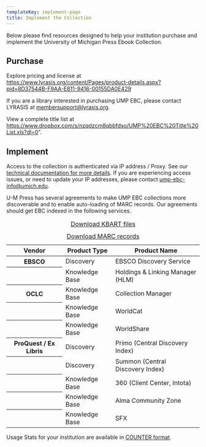 ```yaml
---
templateKey: implement-page
title: Implement the Collection
---
```

<p class="lead">Below please find resources designed to help your institution purchase and implement the University of Michigan Press Ebook Collection.</a>

## Purchase

Explore pricing and license at https://www.lyrasis.org/content/Pages/product-details.aspx?pid=8D37544B-F9AA-E811-9416-00155DA0E429

If you are a library interested in purchasing UMP EBC, please contact LYRASIS at [membersupport@lyrasis.org](mailto:membersupport@lyrasis.org).

View a complete title list at https://www.dropbox.com/s/nzqdzcm8qbbfdso/UMP%20EBC%20Title%20List.xls?dl=0".

## Implement

Access to the collection is authenticated via IP address / Proxy. See our <a href="https://tools.lib.umich.edu/confluence/display/FPS/UMP+EBC#UMPEBC-EZProxyStanzas">technical documentation for more details</a>. If you are experiencing access issues, or need to update your IP addresses, please contact [ump-ebc-info@umich.edu](mailto:ump-ebc-info@umich.edu).

U-M Press has several agreements to make UMP EBC collections more discoverable and to enable auto-loading of MARC records. Our agreements should get EBC indexed in the following services.

<table class="table table-bordered">
    <caption><a class="btn btn-secondary btn-lg" href="https://ftp.fulcrum.org/UMPEBC/KBART/">Download KBART files</a></caption>

  <caption><a class="btn btn-secondary btn-lg" href="https://ftp.fulcrum.org/UMPEBC/MARC/">Download MARC records</a></caption>
    <thead class="thead-light">
        <tr>
            <th scope="col">Vendor</th>
            <th scope="col">Product Type</th>
            <th scope="col">Product Name</th>
        </tr>
    </thead>
    <tbody>
       <tr>
            <th scope="row">EBSCO</th>
            <td>Discovery</td>
            <td>EBSCO Discovery Service</td>
        </tr>
         <tr>
            <th scope="row"></th>
            <td>Knowledge Base</td>
            <td>Holdings & Linking Manager (HLM)</td>
        </tr>
               <tr>
            <th scope="row">OCLC</th>
            <td>Knowledge Base</td>
            <td>Collection Manager</td>
        </tr>
               <tr>
            <th scope="row"></th>
            <td>Knowledge Base</td>
            <td>WorldCat</td>
        </tr>
               <tr>
            <th scope="row"></th>
            <td>Knowledge Base</td>
            <td>WorldShare</td>
        </tr>
               <tr>
            <th scope="row">ProQuest / Ex Libris</th>
            <td>Discovery</td>
            <td>Primo (Central Discovery Index)</td>
        </tr>
               <tr>
            <th scope="row"></th>
            <td>Discovery</td>
            <td>Summon (Central Discovery Index)</td>
        </tr>
               <tr>
            <th scope="row"></th>
            <td>Knowledge Base</td>
            <td>360 (Client Center, Intota)</td>
        </tr>
               <tr>
            <th scope="row"></th>
            <td>Knowledge Base</td>
            <td>Alma Community Zone</td>
        </tr>
               <tr>
            <th scope="row"></th>
            <td>Knowledge Base</td>
            <td>SFX</td>
        </tr>
    </tbody>
</table>

Usage Stats for your institution are available in <a href="https://fulcrum.org/counter_reports">COUNTER format</a>.